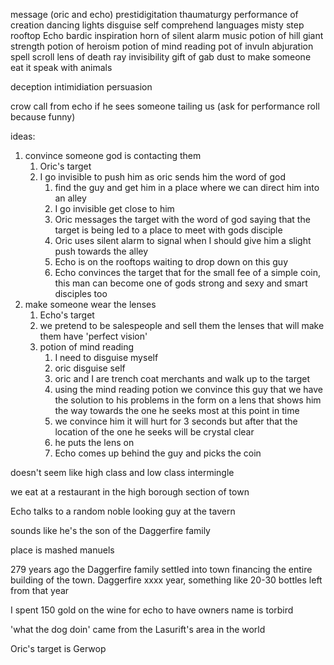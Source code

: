 message (oric and echo) 
prestidigitation
thaumaturgy
performance of creation
dancing lights
disguise self
comprehend languages
misty step
rooftop Echo
bardic inspiration
horn of silent alarm
music
potion of hill giant strength
potion of heroism
potion of mind reading
pot of invuln
abjuration spell scroll
lens of death ray
invisibility 
gift of gab
dust to make someone eat it
speak with animals


deception
intimidiation
persuasion


crow call from echo if he sees someone tailing us (ask for performance roll because funny)

ideas:
1. convince someone god is contacting them
	1. Oric's target
	2. I go invisible to push him as oric sends him the word of god
		1. find the guy and get him in a place where we can direct him into an alley
		2. I go invisible get close to him
		3. Oric messages the target with the word of god saying that the target is being led to a place to meet with gods disciple
		4. Oric uses silent alarm to signal when I should give him a slight push towards the alley
		5. Echo is on the rooftops waiting to drop down on this guy
		6. Echo convinces the target that for the small fee of a simple coin, this man can become one of gods strong and sexy and smart disciples too
2. make someone wear the lenses
	1. Echo's target
	2. we pretend to be salespeople and sell them the lenses that will make them have 'perfect vision'
	3. potion of mind reading
		1. I need to disguise myself
		2. oric disguise self
		3. oric and I are trench coat merchants and walk up to the target
		4. using the mind reading potion we convince this guy that we have the solution to his problems in the form on a lens that shows him the way towards the one he seeks most at this point in time
		6. we convince him it will hurt for 3 seconds but after that the location of the one he seeks will be crystal clear
		7. he puts the lens on
		8. Echo comes up behind the guy and picks the coin 


doesn't seem like high class and low class intermingle

we eat at a restaurant in the high borough section of town

Echo talks to a random noble looking guy at the tavern

sounds like he's the son of the Daggerfire family

place is mashed manuels

279 years ago the Daggerfire family settled into town financing the entire building of the town. Daggerfire xxxx year, something like 20-30 bottles left from that year

I spent 150 gold on the wine for echo to have
owners name is torbird

'what the dog doin' came from the Lasurift's area in the world

Oric's target is Gerwop